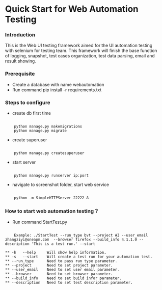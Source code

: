 #  Quick Start for Web Automation Testing

### Introduction
This is the Web UI testing framework aimed for the UI automation testing with selenium for testing team. This framework will finish the base function of logging, snapshot, test cases organization, test data parsing, email and result showing.

### Prerequisite
* Create a database with name webautomation
* Run command pip install -r requirements.txt 


### Steps to configure
* create db first time
<pre><code>
	python manage.py makemigrations
	python manage.py migrate
</code></pre>
* create superuser
<pre><code>
	python manage.py createsuperuser
</code></pre>
* start server
<pre><code>
	python manage.py runserver ip:port
</code></pre>
* navigate to screenshot folder, start web service
<pre><code>
	python -m SimpleHTTPServer 22222 &
</code></pre>

### How to start web automation testing？
* Run command StartTest.py
<code>
	Example: ./StartTest --run_type bvt --project AI --user_email zhangziyi@oneapm.com 	--browser firefox --build_info 4.1.1.0 --description 'This is a test run.' --start
</code>

	** -h   --help     Will show help information.
	** -s   --start    Will create a test run for your automation test.
    ** --run_type      Need to pass run type parameter.
    ** --project       Need to set project parameter.
    ** --user_email    Need to set user email parameter.
    ** --browser       Need to set browser parameter.
    ** --build_info    Need to set build infor parameter.
    ** --description   Need to set test description parameter.

